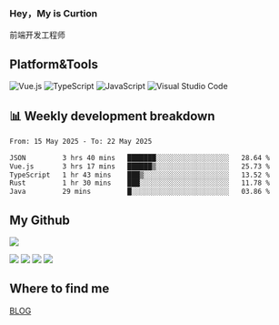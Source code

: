 ### Hey，My is Curtion
前端开发工程师
## Platform&Tools

![Vue.js](https://img.shields.io/badge/-Vue.js-4FC08D?style=flat-square&logo=Vue.js&logoColor=white)
![TypeScript](https://img.shields.io/badge/-TypeScript-007ACC?style=flat-square&logo=typescript&logoColor=white)
![JavaScript](https://img.shields.io/badge/-JavaScript-F7DF1E?style=flat-square&logo=javascript&logoColor=black)
![Visual Studio Code](https://img.shields.io/badge/-VSCode-007ACC?style=flat-square&logo=Visual-Studio-Code&logoColor=white)

## 📊 Weekly development breakdown

<!--START_SECTION:waka-->

```txt
From: 15 May 2025 - To: 22 May 2025

JSON         3 hrs 40 mins   ███████░░░░░░░░░░░░░░░░░░   28.64 %
Vue.js       3 hrs 17 mins   ██████▒░░░░░░░░░░░░░░░░░░   25.73 %
TypeScript   1 hr 43 mins    ███▒░░░░░░░░░░░░░░░░░░░░░   13.52 %
Rust         1 hr 30 mins    ███░░░░░░░░░░░░░░░░░░░░░░   11.78 %
Java         29 mins         █░░░░░░░░░░░░░░░░░░░░░░░░   03.86 %
```

<!--END_SECTION:waka-->

## My Github

![](http://github-profile-summary-cards.vercel.app/api/cards/profile-details?username=curtion&theme=nord_bright)

![](http://github-profile-summary-cards.vercel.app/api/cards/stats?username=curtion&theme=nord_bright)
![](http://github-profile-summary-cards.vercel.app/api/cards/productive-time?username=curtion&theme=nord_bright&utcOffset=8)
![](http://github-profile-summary-cards.vercel.app/api/cards/repos-per-language?username=curtion&theme=nord_bright)
![](http://github-profile-summary-cards.vercel.app/api/cards/most-commit-language?username=curtion&theme=nord_bright)

## Where to find me

[BLOG](https://blog.3gxk.net)
